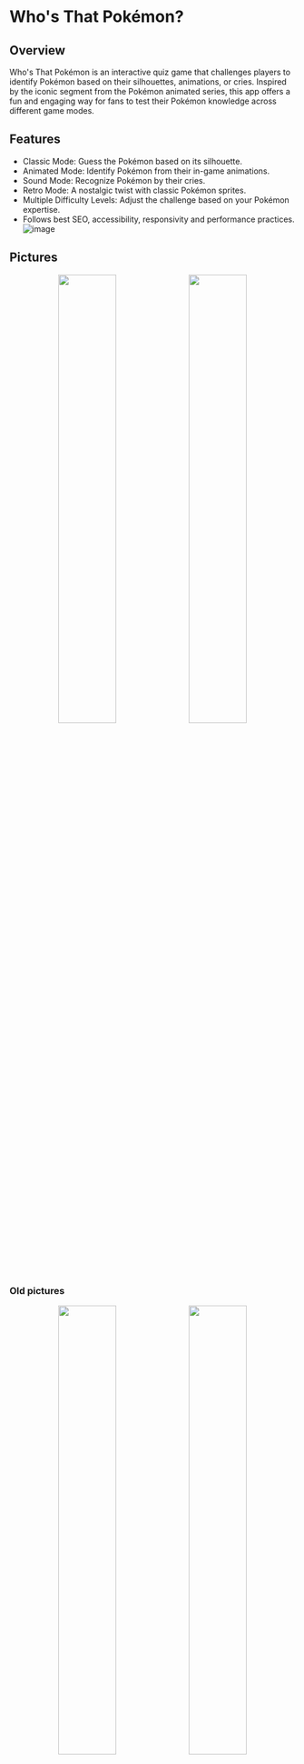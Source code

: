 # Who's That Pokémon?

## Overview

Who's That Pokémon is an interactive quiz game that challenges players to identify Pokémon based on their silhouettes, animations, or cries. Inspired by the iconic segment from the Pokémon animated series, this app offers a fun and engaging way for fans to test their Pokémon knowledge across different game modes.

## Features
- Classic Mode: Guess the Pokémon based on its silhouette.
- Animated Mode: Identify Pokémon from their in-game animations.
- Sound Mode: Recognize Pokémon by their cries.
- Retro Mode: A nostalgic twist with classic Pokémon sprites.
- Multiple Difficulty Levels: Adjust the challenge based on your Pokémon expertise.
- Follows best SEO, accessibility, responsivity and performance practices.
![image](https://github.com/user-attachments/assets/d9efdd37-6be1-4464-990f-c257e9ea04b2)


## Pictures

<p align="center">
  <img src="https://github.com/user-attachments/assets/f636065f-3e8b-40fd-9bf0-9df487ac79bd" width="45%" />
  <img src="https://github.com/user-attachments/assets/3c9a0c71-b090-4c7d-9521-9c542aea8f2f" width="45%" />
</p>

### Old pictures

<p align="center">
  <img src="https://github.com/user-attachments/assets/71d6dae5-97fc-48d8-8fd8-b62a47b44ccc" width="45%" />
  <img src="https://github.com/user-attachments/assets/d3f1cae7-3401-4534-82eb-9e802a9259d2" width="45%" />
</p>



## Technologies
- **React**: Modern library for creating modern, responsive and stylish websites with ease [https://react.dev/](https://react.dev/)

- **Vite**: Fast modern frontend build tool for web development [https://vite.dev/](https://vite.dev/)

- **MUI**: A UI library that provides pre-styled components like buttons and modals for a consistent, clean UI experience [https://mui.com/](https://mui.com/)

- **PokeAPI**: API used for creating the questions for the application [https://pokeapi.co/](https://pokeapi.co/)

---

## Roadmap
- Finish user creation / login logic
- Score multipliers depending on the settings

---

## Getting Started

1. **Clone the Repository**:
   ```bash
   git clone https://github.com/Jackgito/pokemon-quiz.git
   ```

2. **Install Dependencies**:
   - For frontend:
     ```bash
     cd pokemon-quiz
     npm i
     ```

3. **Run the Application**:
   - Frontend:
     ```bash
     npm run dev
     ```
---

## Directory Structure
  - **index.html** and **main.jsx**: Entry points to the application, responsible for selecting which page to display.
  - **pages/**: Contains each page of the application. Pages are rendered using `index.jsx`.
  - **components/**: Reusable components used across the application. Page-specific components are located within their respective page folders.
  - **public/**: Stores images and other static assets.
  - **hooks/**: Contains custom hooks that are similar to functions. They are mainly used for API calls.
  - **context/**: When multiple components need to access properties like game settings, context should be used so they can be easily accessed from anywhere to avoid deeply nested properties
   - **main.css/**: This file contains the global style rules across the application. Many of the components also have specific CSS rules that only affect them, and should be used if you want to make changes only to that component.

## Coding practices
- Folder's first letter should be capitalized if it is used for component. Otherwise it should be small.
- Please use MUI themes when applying colors

## Known issues
- Easy mode doesn't look good on mobile
- Inspection tool can be used to cheat the Pokemon id
- Some animatated sprites provided by PokeApi are not animated (like Ferroseed)
- Doesn't work well with very small devices

## Credits
Fonts: 
- https://www.1001fonts.com/orbitron-font.html


## License
This project is licensed under the [MIT License](LICENSE).
